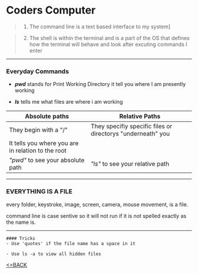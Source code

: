 # Coders Computer


> 1.  The command line is a text based interface to my system]

>2.  The shell is within the terminal and is a part of the OS that defines how the terminal will behave and look after excuting commands I enter
*** 
### Everyday Commands
 - ***pwd*** stands for Print Working Directory it tell you where I am presently working

- ***ls***  tells me what files are where i am working

 | Absolute paths | Relative Paths |
 ------------- |--------------
 They begin with a "/"|They specifiy specific files or directorys "underneath" you |
 It tells you where you are in relation to the root| 
 _"pwd"_ to see your absolute path|  _"ls"_ to see your relative path
***
 ### **EVERYTHING IS A FILE**

  every folder, keystroke, image, screen, camera, mouse movement, is a file.

command line is case sentive so it will not run if it is not spelled exactly as the name is.
***
```
#### Tricks
- Use 'quotes' if the file name has a space in it

- Use ls -a to view all hidden files
```


[<=BACK](README.md)


